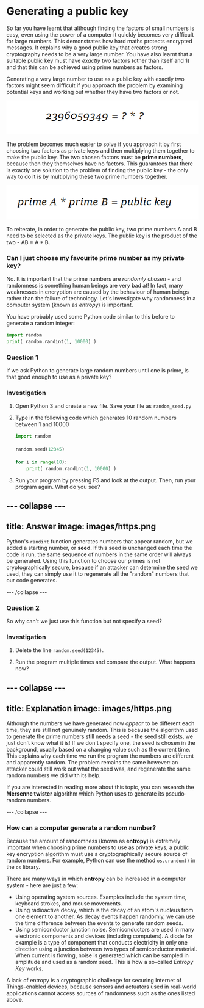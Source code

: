 # Generating a public key

So far you have learnt that although finding the factors of small numbers is easy, even using the power of a computer it quickly becomes very difficult for large numbers. This demonstrates how hard maths protects encrypted messages. It explains why a good public key that creates strong cryptography needs to be a very large number. You have also learnt that a suitable public key must have _exactly_ two factors (other than itself and 1) and that this can be achieved using prime numbers as factors.

Generating a very large number to use as a public key with exactly two factors might seem difficult if you approach the problem by examining potential keys and working out whether they have two factors or not.

![How not to do it](images/how-not-to-do-it.png)

The problem becomes much easier to solve if you approach it by first choosing two factors as private keys and then multiplying them together to make the public key. The two chosen factors must be **prime numbers**, because then they themselves have no factors. This guarantees that there is exactly one solution to the problem of finding the public key - the only way to do it is by multiplying these two prime numbers together.

![Creating a public key](images/creating-public-key.png)

To reiterate, in order to generate the public key, two prime numbers A and B need to be selected as the private keys. The public key is the product of the two - AB = A * B.

### Can I just choose my favourite prime number as my private key?

No. It is important that the prime numbers are _randomly chosen_ - and randomness is something human beings are very bad at! In fact, many weaknesses in encryption are caused by the behaviour of human beings rather than the failure of technology. Let's investigate why randomness in a computer system (known as *entropy*) is important.

You have probably used some Python code similar to this before to generate a random integer:

```python
import random
print( random.randint(1, 10000) )
```

### Question 1

If we ask Python to generate large random numbers until one is prime, is that good enough to use as a private key?

### Investigation

1. Open Python 3 and create a new file. Save your file as `random_seed.py`

1. Type in the following code which generates 10 random numbers between 1 and 10000

    ```Python
    import random

    random.seed(12345)

    for i in range(10):
        print( random.randint(1, 10000) )
    ```

1. Run your program by pressing F5 and look at the output. Then, run your program again. What do you see?

--- collapse ---
---
title: Answer
image: images/https.png
---

Python's `randint` function generates numbers that appear random, but we added a starting number, or **seed**. If this seed is unchanged each time the code is run, the same sequence of numbers in the same order will always be generated. Using this function to choose our primes is not cryptographically secure, because if an attacker can determine the seed we used, they can simply use it to regenerate all the "random" numbers that our code generates.

--- /collapse ---


### Question 2

So why can't we just use this function but not specify a seed?

### Investigation

1. Delete the line `random.seed(12345)`.

1. Run the program multiple times and compare the output. What happens now?

--- collapse ---
---
title: Explanation
image: images/https.png
---
Although the numbers we have generated now _appear_ to be different each time, they are still not genuinely random. This is because the algorithm used to generate the prime numbers still needs a seed - the seed still exists, we just don't know what it is! If we don't specify one, the seed is chosen in the background, usually based on a changing value such as the current time. This explains why each time we run the program the numbers are different and apparently random. The problem remains the same however: an attacker could still work out what the seed was, and regenerate the same random numbers we did with its help.

If you are interested in reading more about this topic, you can research the **Mersenne twister** algorithm which Python uses to generate its pseudo-random numbers.

--- /collapse ---

### How can a computer generate a random number?

Because the amount of randomness (known as **entropy**) is extremely important when choosing prime numbers to use as private keys, a public key encryption algorithm must use a cryptographically secure source of random numbers. For example, Python can use the method `os.urandom()` in the `os` library.

There are many ways in which **entropy** can be increased in a computer system - here are just a few:
- Using operating system sources. Examples include the system time, keyboard strokes, and mouse movements.
- Using radioactive decay, which is the decay of an atom's nucleus from one element to another. As decay events happen randomly, we can use the time difference between the events to generate random seeds.
- Using semiconductor junction noise. Semiconductors are used in many electronic components and devices (including computers). A diode for example is a type of component that conducts electricity in only one direction using a junction between two types of semiconductor material. When current is flowing, noise is generated which can be sampled in amplitude and used as a random seed. This is how a so-called _Entropy Key_ works.   

A lack of entropy is a cryptographic challenge for securing Internet of Things-enabled devices, because sensors and actuators used in real-world applications cannot access sources of randomness such as the ones listed above.
